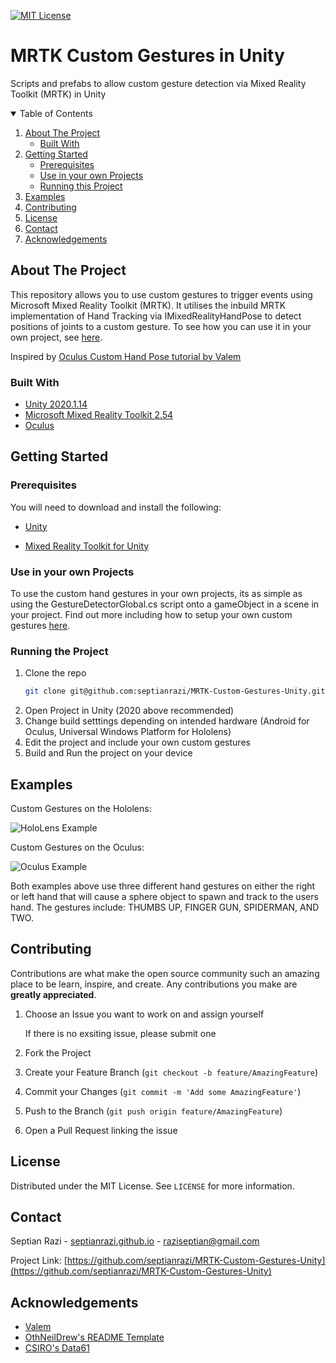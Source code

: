 
<!--
*** Thanks for checking out the Best-README-Template. If you have a suggestion
*** that would make this better, please fork the repo and create a pull request
*** or simply open an issue with the tag "enhancement".
*** Thanks again! Now go create something AMAZING! :D
-->



<!-- PROJECT SHIELDS -->
<!--
*** I'm using markdown "reference style" links for readability.
*** Reference links are enclosed in brackets [ ] instead of parentheses ( ).
*** See the bottom of this document for the declaration of the reference variables
*** for contributors-url, forks-url, etc. This is an optional, concise syntax you may use.
*** https://www.markdownguide.org/basic-syntax/#reference-style-links
-->
<!-- [![Contributors][contributors-shield]][contributors-url]
[![Forks][forks-shield]][forks-url]
[![Stargazers][stars-shield]][stars-url]
[![Issues][issues-shield]][issues-url] -->
[![MIT License][license-shield]][license-url]
<!-- [![LinkedIn][linkedin-shield]][linkedin-url] -->

# MRTK Custom Gestures in Unity
Scripts and prefabs to allow custom gesture detection via Mixed Reality Toolkit (MRTK) in Unity

<!-- PROJECT LOGO -->
<!-- <br />
<p align="center">
  <a href="https://github.com/othneildrew/Best-README-Template">
    <img src="images/logo.png" alt="Logo" width="80" height="80">
  </a>

  <h3 align="center">MRTK Custom Gestures in Unity</h3>

  <p align="center">
    Custom Gestures with Mixed Reality Toolkit!
    <br />
    <a href="https://github.com/othneildrew/Best-README-Template"><strong>Explore the docs »</strong></a>
    <br />
    <br />
    <a href="https://github.com/septianrazi/MRTK-Custom-Gestures-Unity">View Demo</a>
    ·
    <a href="https://github.com/septianrazi/MRTK-Custom-Gestures-Unity/issues">Report Bug</a>
    ·
    <a href="https://github.com/septianrazi/MRTK-Custom-Gestures-Unity/issues">Request Feature</a>
  </p>
</p> -->



<!-- TABLE OF CONTENTS -->
<details open="open">
  <summary>Table of Contents</summary>
  <ol>
    <li>
      <a href="#about-the-project">About The Project</a>
      <ul>
        <li><a href="#built-with">Built With</a></li>
      </ul>
    </li>
    <li>
      <a href="#getting-started">Getting Started</a>
      <ul>
        <li><a href="#prerequisites">Prerequisites</a></li>
        <li><a href="#use-in-your-own-projects">Use in your own Projects</a></li>
        <li><a href="#running-the-project">Running this Project</a></li>
      </ul>
    </li>
    <li><a href="#examples">Examples</a></li>
    <!-- <li><a href="#roadmap">Roadmap</a></li> -->
    <li><a href="#contributing">Contributing</a></li>
    <li><a href="#license">License</a></li>
    <li><a href="#contact">Contact</a></li>
    <li><a href="#acknowledgements">Acknowledgements</a></li>
  </ol>
</details>



<!-- ABOUT THE PROJECT -->
## About The Project

<!-- [![Product Name Screen Shot][product-screenshot]](https://example.com) -->

This repository allows you to use custom gestures to trigger events using Microsoft Mixed Reality Toolkit (MRTK). It utilises the inbuild MRTK implementation of Hand Tracking via IMixedRealityHandPose to detect positions of joints to a custom gesture. To see how you can use it in your own project, see [here](Assets/HandGestureAssets/Scripts).

Inspired by [Oculus Custom Hand Pose tutorial by Valem](https://www.youtube.com/watch?v=Iphbtuhun-8)

### Built With

* [Unity 2020.1.14](https://unity.com)
* [Microsoft Mixed Reality Toolkit 2.54](https://docs.microsoft.com/en-gb/windows/mixed-reality/mrtk-unity/)
* [Oculus](https://developer.oculus.com/)



<!-- GETTING STARTED -->
## Getting Started

### Prerequisites

You will need to download and install the following:
* [Unity](https://unity3d.com/get-unity/download)

* [Mixed Reality Toolkit for Unity](https://docs.microsoft.com/en-us/windows/mixed-reality/develop/install-the-tools?tabs=unity)


### Use in your own Projects

To use the custom hand gestures in your own projects, its as simple as using the GestureDetectorGlobal.cs script onto a gameObject in a scene in your project. Find out more including how to setup your own custom gestures [here](Assets/HandGestureAssets/Scripts).

### Running the Project

1. Clone the repo
   ```sh
   git clone git@github.com:septianrazi/MRTK-Custom-Gestures-Unity.git
   ```
2. Open Project in Unity (2020 above recommended)
3. Change build setttings depending on intended hardware (Android for Oculus, Universal Windows Platform for Hololens)
4. Edit the project and include your own custom gestures
5. Build and Run the project on your device


<!-- USAGE EXAMPLES -->
## Examples

Custom Gestures on the Hololens:

![HoloLens Example](Screenshots/HoloLensExample.gif)

Custom Gestures on the Oculus:

![Oculus Example](Screenshots/OculusExample.gif)

Both examples above use three different hand gestures on either the right or left hand that will cause a sphere object to spawn and track to the users hand. The gestures include: THUMBS UP, FINGER GUN, SPIDERMAN, AND TWO.

<!-- ROADMAP -->
<!-- ## Roadmap

See the [open issues](https://github.com/othneildrew/Best-README-Template/issues) for a list of proposed features (and known issues). -->



<!-- CONTRIBUTING -->
## Contributing

Contributions are what make the open source community such an amazing place to be learn, inspire, and create. Any contributions you make are **greatly appreciated**.

1. Choose an Issue you want to work on and assign yourself

   If there is no exsiting issue, please submit one 

1. Fork the Project
2. Create your Feature Branch (`git checkout -b feature/AmazingFeature`)
3. Commit your Changes (`git commit -m 'Add some AmazingFeature'`)
4. Push to the Branch (`git push origin feature/AmazingFeature`)
5. Open a Pull Request linking the issue


<!-- LICENSE -->
## License

Distributed under the MIT License. See `LICENSE` for more information.



<!-- CONTACT -->
## Contact

Septian Razi - [septianrazi.github.io](septianrazi.github.io) - raziseptian@gmail.com

Project Link: [https://github.com/septianrazi/MRTK-Custom-Gestures-Unity](https://github.com/septianrazi/MRTK-Custom-Gestures-Unity)



<!-- ACKNOWLEDGEMENTS -->
## Acknowledgements
* [Valem](https://www.youtube.com/channel/UCPJlesN59MzHPPCp0Lg8sLw)
* [OthNeilDrew's README Template](https://github.com/othneildrew/Best-README-Template)
* [CSIRO's Data61](https://data61.csiro.au/)
<!-- 
* [Img Shields](https://shields.io)
* [Choose an Open Source License](https://choosealicense.com)
* [GitHub Pages](https://pages.github.com)
* [Animate.css](https://daneden.github.io/animate.css)
* [Loaders.css](https://connoratherton.com/loaders)
* [Slick Carousel](https://kenwheeler.github.io/slick)
* [Smooth Scroll](https://github.com/cferdinandi/smooth-scroll)
* [Sticky Kit](http://leafo.net/sticky-kit)
* [JVectorMap](http://jvectormap.com)
* [Font Awesome](https://fontawesome.com) -->





<!-- MARKDOWN LINKS & IMAGES -->
<!-- https://www.markdownguide.org/basic-syntax/#reference-style-links -->
[contributors-shield]: https://img.shields.io/github/contributors/othneildrew/Best-README-Template.svg?style=for-the-badge
[contributors-url]: https://github.com/othneildrew/Best-README-Template/graphs/contributors
[forks-shield]: https://img.shields.io/github/forks/othneildrew/Best-README-Template.svg?style=for-the-badge
[forks-url]: https://github.com/othneildrew/Best-README-Template/network/members
[stars-shield]: https://img.shields.io/github/stars/othneildrew/Best-README-Template.svg?style=for-the-badge
[stars-url]: https://github.com/othneildrew/Best-README-Template/stargazers
[issues-shield]: https://img.shields.io/github/issues/othneildrew/Best-README-Template.svg?style=for-the-badge
[issues-url]: https://github.com/othneildrew/Best-README-Template/issues
[license-shield]: https://img.shields.io/github/license/othneildrew/Best-README-Template.svg?style=for-the-badge
[license-url]: https://github.com/othneildrew/Best-README-Template/blob/master/LICENSE.txt
[linkedin-shield]: https://img.shields.io/badge/-LinkedIn-black.svg?style=for-the-badge&logo=linkedin&colorB=555
[linkedin-url]: https://linkedin.com/in/othneildrew
[product-screenshot]: images/screenshot.png